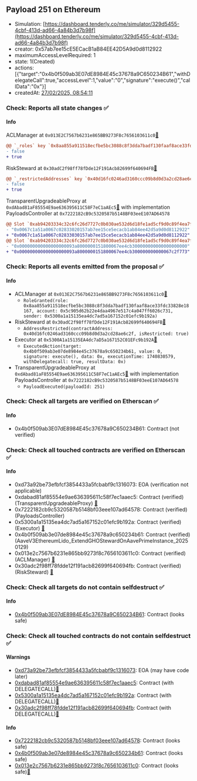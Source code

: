 ## Payload 251 on Ethereum

- Simulation: [https://dashboard.tenderly.co/me/simulator/329d5455-4cbf-413d-ad66-4a84b3d7b98f](https://dashboard.tenderly.co/me/simulator/329d5455-4cbf-413d-ad66-4a84b3d7b98f)
- creator: 0x57ab7ee15cE5ECacB1aB84EE42D5A9d0d8112922
- maximumAccessLevelRequired: 1
- state: 1(Created)
- actions: [{"target":"0x4b0f509ab3E07dE8984E45c37678a9C650234B61","withDelegateCall":true,"accessLevel":1,"value":"0","signature":"execute()","callData":"0x"}]
- createdAt: [27/02/2025, 08:54:11](https://etherscan.io/tx/0x2941a26b4937b253ff35878878aee6cf10914e587150b8c73192051e84e35f81)

### Check: Reports all state changes :white_check_mark:

#### Info


ACLManager at `0x013E2C7567b6231e865BB9273F8c7656103611c0`[:ghost:](https://github.com/bgd-labs/aave-address-book "AaveV3EthereumLido.ACL_MANAGER")
```diff
@@ `_roles` key `0x8aa855a911518ecfbe5bc3088c8f3dda7badf130faaf8ace33fdc33828e18167.members.0x5c905d62b22e4daa4967e517c4a047ff6026c731` @@
- false
+ true
```

RiskSteward at `0x30adC2f98ff78fDde12F191Acb82699f640694FB`[:ghost:](https://github.com/bgd-labs/aave-address-book "AaveV3EthereumLido.RISK_STEWARD")
```diff
@@ `_restrictedAddresses` key `0x40d16fc0246ad3160ccc09b8d0d3a2cd28ae6c2f` @@
- false
+ true
```

TransparentUpgradeableProxy at `0xdAbad81aF85554E9ae636395611C58F7eC1aAEc5`[:ghost:](https://github.com/bgd-labs/aave-address-book "GovernanceV3Ethereum.PAYLOADS_CONTROLLER") with implementation PayloadsController at `0x7222182cB9c5320587b5148BF03eeE107AD64578`
```diff
@@ Slot `0xab94203334c32c6fc26d7727c0b030ae532d6d18fe1ad5cf9d0c89f4ea7ff651` @@
- "0x0067c1a51a0067c02833020157ab7ee15ce5ecacb1ab84ee42d5a9d0d8112922"
+ "0x0067c1a51a0067c02833030157ab7ee15ce5ecacb1ab84ee42d5a9d0d8112922"
@@ Slot `0xab94203334c32c6fc26d7727c0b030ae532d6d18fe1ad5cf9d0c89f4ea7ff652` @@
- "0x000000000000000000093a8000000151800067ee4cb300000000000000000000"
+ "0x000000000000000000093a8000000151800067ee4cb300000000000067c2f773"
```


### Check: Reports all events emitted from the proposal :white_check_mark:

#### Info

- ACLManager at `0x013E2C7567b6231e865BB9273F8c7656103611c0`[:ghost:](https://github.com/bgd-labs/aave-address-book "AaveV3EthereumLido.ACL_MANAGER")
  - `RoleGranted(role: 0x8aa855a911518ecfbe5bc3088c8f3dda7badf130faaf8ace33fdc33828e18167, account: 0x5c905d62b22e4daa4967e517c4a047ff6026c731, sender: 0x5300a1a15135ea4dc7ad5a167152c01efc9b192a)`
- RiskSteward at `0x30adC2f98ff78fDde12F191Acb82699f640694FB`[:ghost:](https://github.com/bgd-labs/aave-address-book "AaveV3EthereumLido.RISK_STEWARD")
  - `AddressRestricted(contractAddress: 0x40d16fc0246ad3160ccc09b8d0d3a2cd28ae6c2f, isRestricted: true)`
- Executor at `0x5300A1a15135EA4dc7aD5a167152C01EFc9b192A`[:ghost:](https://github.com/bgd-labs/aave-address-book "AaveV2Ethereum.POOL_ADMIN, AaveV2EthereumAMM.POOL_ADMIN, AaveV3Ethereum.ACL_ADMIN, AaveV3EthereumEtherFi.ACL_ADMIN, AaveV3EthereumLido.ACL_ADMIN, GovernanceV3Ethereum.EXECUTOR_LVL_1")
  - `ExecutedAction(target: 0x4b0f509ab3e07de8984e45c37678a9c650234b61, value: 0, signature: execute(), data: 0x, executionTime: 1740830579, withDelegatecall: true, resultData: 0x)`
- TransparentUpgradeableProxy at `0xdAbad81aF85554E9ae636395611C58F7eC1aAEc5`[:ghost:](https://github.com/bgd-labs/aave-address-book "GovernanceV3Ethereum.PAYLOADS_CONTROLLER") with implementation PayloadsController at `0x7222182cB9c5320587b5148BF03eeE107AD64578`
  - `PayloadExecuted(payloadId: 251)`

### Check: Check all targets are verified on Etherscan :white_check_mark:

#### Info

- 0x4b0f509ab3E07dE8984E45c37678a9C650234B61: Contract (not verified) 

### Check: Check all touched contracts are verified on Etherscan :white_check_mark:

#### Info

- 0xd73a92be73efbfcf3854433a5fcbabf9c1316073: EOA (verification not applicable)
- 0xdabad81af85554e9ae636395611c58f7ec1aaec5: Contract (verified) (TransparentUpgradeableProxy) [:ghost:](https://github.com/bgd-labs/aave-address-book "GovernanceV3Ethereum.PAYLOADS_CONTROLLER")
- 0x7222182cb9c5320587b5148bf03eee107ad64578: Contract (verified) (PayloadsController) 
- 0x5300a1a15135ea4dc7ad5a167152c01efc9b192a: Contract (verified) (Executor) [:ghost:](https://github.com/bgd-labs/aave-address-book "AaveV2Ethereum.POOL_ADMIN, AaveV2EthereumAMM.POOL_ADMIN, AaveV3Ethereum.ACL_ADMIN, AaveV3EthereumEtherFi.ACL_ADMIN, AaveV3EthereumLido.ACL_ADMIN, GovernanceV3Ethereum.EXECUTOR_LVL_1")
- 0x4b0f509ab3e07de8984e45c37678a9c650234b61: Contract (verified) (AaveV3EthereumLido_ExtendGHOStewardOnAavePrimeInstance_20250129) 
- 0x013e2c7567b6231e865bb9273f8c7656103611c0: Contract (verified) (ACLManager) [:ghost:](https://github.com/bgd-labs/aave-address-book "AaveV3EthereumLido.ACL_MANAGER")
- 0x30adc2f98ff78fdde12f191acb82699f640694fb: Contract (verified) (RiskSteward) [:ghost:](https://github.com/bgd-labs/aave-address-book "AaveV3EthereumLido.RISK_STEWARD")

### Check: Check all targets do not contain selfdestruct :white_check_mark:

#### Info

- [0x4b0f509ab3E07dE8984E45c37678a9C650234B61](https://etherscan.io/address/0x4b0f509ab3E07dE8984E45c37678a9C650234B61): Contract (looks safe)

### Check: Check all touched contracts do not contain selfdestruct :white_check_mark:

#### Warnings

- [0xd73a92be73efbfcf3854433a5fcbabf9c1316073](https://etherscan.io/address/0xd73a92be73efbfcf3854433a5fcbabf9c1316073): EOA (may have code later)
- [0xdabad81af85554e9ae636395611c58f7ec1aaec5](https://etherscan.io/address/0xdabad81af85554e9ae636395611c58f7ec1aaec5): Contract (with DELEGATECALL)[:ghost:](https://github.com/bgd-labs/aave-address-book "GovernanceV3Ethereum.PAYLOADS_CONTROLLER")
- [0x5300a1a15135ea4dc7ad5a167152c01efc9b192a](https://etherscan.io/address/0x5300a1a15135ea4dc7ad5a167152c01efc9b192a): Contract (with DELEGATECALL)[:ghost:](https://github.com/bgd-labs/aave-address-book "AaveV2Ethereum.POOL_ADMIN, AaveV2EthereumAMM.POOL_ADMIN, AaveV3Ethereum.ACL_ADMIN, AaveV3EthereumEtherFi.ACL_ADMIN, AaveV3EthereumLido.ACL_ADMIN, GovernanceV3Ethereum.EXECUTOR_LVL_1")
- [0x30adc2f98ff78fdde12f191acb82699f640694fb](https://etherscan.io/address/0x30adc2f98ff78fdde12f191acb82699f640694fb): Contract (with DELEGATECALL)[:ghost:](https://github.com/bgd-labs/aave-address-book "AaveV3EthereumLido.RISK_STEWARD")

#### Info

- [0x7222182cb9c5320587b5148bf03eee107ad64578](https://etherscan.io/address/0x7222182cb9c5320587b5148bf03eee107ad64578): Contract (looks safe)
- [0x4b0f509ab3e07de8984e45c37678a9c650234b61](https://etherscan.io/address/0x4b0f509ab3e07de8984e45c37678a9c650234b61): Contract (looks safe)
- [0x013e2c7567b6231e865bb9273f8c7656103611c0](https://etherscan.io/address/0x013e2c7567b6231e865bb9273f8c7656103611c0): Contract (looks safe)[:ghost:](https://github.com/bgd-labs/aave-address-book "AaveV3EthereumLido.ACL_MANAGER")


